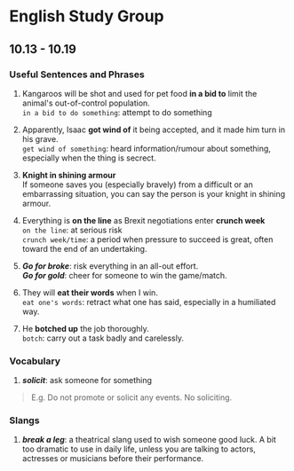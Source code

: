 # English Study Group
## 10.13 - 10.19

### Useful Sentences and Phrases

1. Kangaroos will be shot and used for pet food **in a bid to** limit the animal's out-of-control population.  
``in a bid to do something``: attempt to do something

2. Apparently, Isaac **got wind of** it being accepted, and it made him turn in his grave.   
``get wind of something``: heard information/rumour about something, especially when the thing is secrect.

3. **Knight in shining armour**  
If someone saves you (especially bravely) from a difficult or an embarrassing situation, you can say the person is your knight in shining armour.

4. Everything is **on the line** as Brexit negotiations enter **crunch week**  
``on the line``: at serious risk  
``crunch week/time``: a period when pressure to succeed is great, often toward the end of an undertaking. 

5. ***Go for broke***: risk everything in an all-out effort.   
***Go for gold***: cheer for someone to win the game/match.

6. They will **eat their words** when I win.  
``eat one's words``: retract what one has said, especially in a humiliated way.

7. He **botched up** the job thoroughly.  
``botch``: carry out a task badly and carelessly.  

### Vocabulary
1. ***solicit***: ask someone for something
> E.g. Do not promote or solicit any events. No soliciting.

### Slangs  
1. ***break a leg***: a theatrical slang used to wish someone good luck. A bit too dramatic to use in daily life, unless you are talking to actors, actresses or musicians before their performance.

